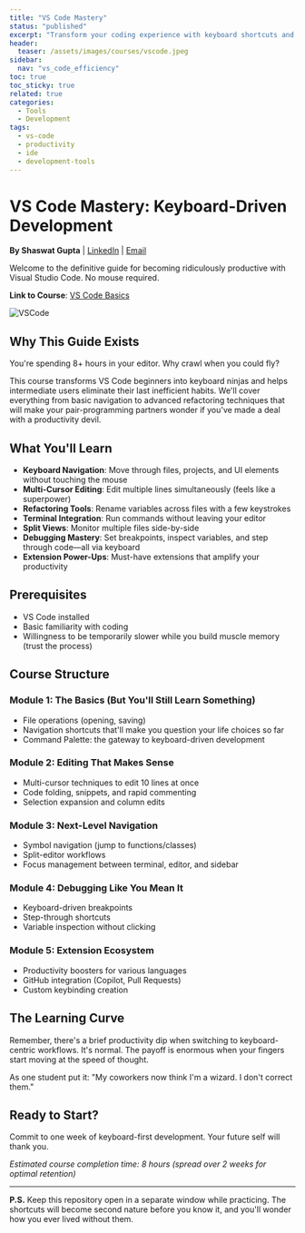 ```yaml
---
title: "VS Code Mastery"
status: "published"
excerpt: "Transform your coding experience with keyboard shortcuts and advanced techniques in VS Code."
header:
  teaser: /assets/images/courses/vscode.jpeg
sidebar:
  nav: "vs_code_efficiency"
toc: true
toc_sticky: true
related: true
categories:
  - Tools
  - Development
tags:
  - vs-code
  - productivity
  - ide
  - development-tools
---
```


# VS Code Mastery: Keyboard-Driven Development

**By Shaswat Gupta** | [LinkedIn](https://www.linkedin.com/in/shaswat-gupta/) | [Email](mailto:shagupta@ethz.ch)

Welcome to the definitive guide for becoming ridiculously productive with Visual Studio Code. No mouse required.

**Link to Course**: [VS Code Basics](https://github.com/Shaswat-G/vs-code-basics)

![VSCode](vscode.jpeg)

## Why This Guide Exists

You're spending 8+ hours in your editor. Why crawl when you could fly?

This course transforms VS Code beginners into keyboard ninjas and helps intermediate users eliminate their last inefficient habits. We'll cover everything from basic navigation to advanced refactoring techniques that will make your pair-programming partners wonder if you've made a deal with a productivity devil.

## What You'll Learn

- **Keyboard Navigation**: Move through files, projects, and UI elements without touching the mouse
- **Multi-Cursor Editing**: Edit multiple lines simultaneously (feels like a superpower)
- **Refactoring Tools**: Rename variables across files with a few keystrokes
- **Terminal Integration**: Run commands without leaving your editor
- **Split Views**: Monitor multiple files side-by-side
- **Debugging Mastery**: Set breakpoints, inspect variables, and step through code—all via keyboard
- **Extension Power-Ups**: Must-have extensions that amplify your productivity

## Prerequisites

- VS Code installed
- Basic familiarity with coding
- Willingness to be temporarily slower while you build muscle memory (trust the process)

## Course Structure

### Module 1: The Basics (But You'll Still Learn Something)

- File operations (opening, saving)
- Navigation shortcuts that'll make you question your life choices so far
- Command Palette: the gateway to keyboard-driven development

### Module 2: Editing That Makes Sense

- Multi-cursor techniques to edit 10 lines at once
- Code folding, snippets, and rapid commenting
- Selection expansion and column edits

### Module 3: Next-Level Navigation

- Symbol navigation (jump to functions/classes)
- Split-editor workflows
- Focus management between terminal, editor, and sidebar

### Module 4: Debugging Like You Mean It

- Keyboard-driven breakpoints
- Step-through shortcuts
- Variable inspection without clicking

### Module 5: Extension Ecosystem

- Productivity boosters for various languages
- GitHub integration (Copilot, Pull Requests)
- Custom keybinding creation

## The Learning Curve

Remember, there's a brief productivity dip when switching to keyboard-centric workflows. It's normal. The payoff is enormous when your fingers start moving at the speed of thought.

As one student put it: "My coworkers now think I'm a wizard. I don't correct them."

## Ready to Start?

Commit to one week of keyboard-first development. Your future self will thank you.

_Estimated course completion time: 8 hours (spread over 2 weeks for optimal retention)_

---

**P.S.** Keep this repository open in a separate window while practicing. The shortcuts will become second nature before you know it, and you'll wonder how you ever lived without them.

